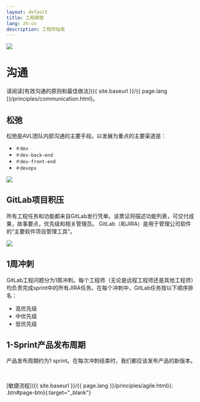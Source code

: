 ```yaml
---
layout: default
title: 工程開發
lang: zh-cn
description: 工程师指南
---
```




<img src='https://lh3.googleusercontent.com/_qYLSNUmpvN9Z8Q8HmUOqIaD3a_7Zm2MsEtVUVU3y3b3mtibzBXYSPgeWJlG_ho8tSUhz4ps11qOOTD4nZPTPa4OzPxPFh7Un_1lWceBrPmnaCXNEXmG6LnGXrzRx1uBcpCzsqVZog=w600' />

<br>

# 沟通

请阅读[有效沟通的原则和最佳做法]({{ site.baseurl }}/{{ page.lang }}/principles/communication.html)。

## 松弛

松弛是AVL团队内部沟通的主要手段。以发展为重点的主要渠道是：
* `＃dev`
* `＃dev-back-end`
* `＃dev-front-end`
* `＃devops`

<img src='https://lh3.googleusercontent.com/dI64CdUJifzqqVr-8YrJB4P3m68gRKURp-29XklWLBZnZT8k0qDFsP1j1FikuXjK93LncqocTw-txDe0eVQtfx22IdZ-H3wtIwuY4q171AWE_YSrJRBy4h5FtV49AA9JOhuMaLxqig=w800' />

## GitLab项目积压

所有工程任务和功能都来自GitLab发行凭单。该票证将描述功能列表，可交付成果，故事要点，优先级和相关管理员。 GitLab（和JIRA）是用于管理公司软件的“主要软件项目管理工具”。

<img src='https://lh3.googleusercontent.com/Cl58tzeefDH0QrBFzSgyu9B5m-Z05noYHeWJiwrJH0SSUMEaeheUH4laWHkOrasWu8Q98BQAhTC1Y4FAz0dh9JztBjb-PN_KVHUewG9l_NbJGS29Ecd9bFovWiQMr5yK9uZC44JsqA=w1200' />

## 1周冲刺

GitLab工程问题分为1周冲刺。每个工程师（无论是远程工程师还是其他工程师）均负责完成sprint中的所有JIRA任务。在每个冲刺中，GitLab任务按以下顺序排名：
* 高优先级
* 中优先级
* 低优先级

## 1-Sprint产品发布周期

产品发布周期约为1 sprint。在每次冲刺结束时，我们都应该发布产品的新版本。

<br>

[敏捷流程]({{ site.baseurl }}/{{ page.lang }}/principles/agile.html){: .btn#page-btn}{:target="_blank"}


